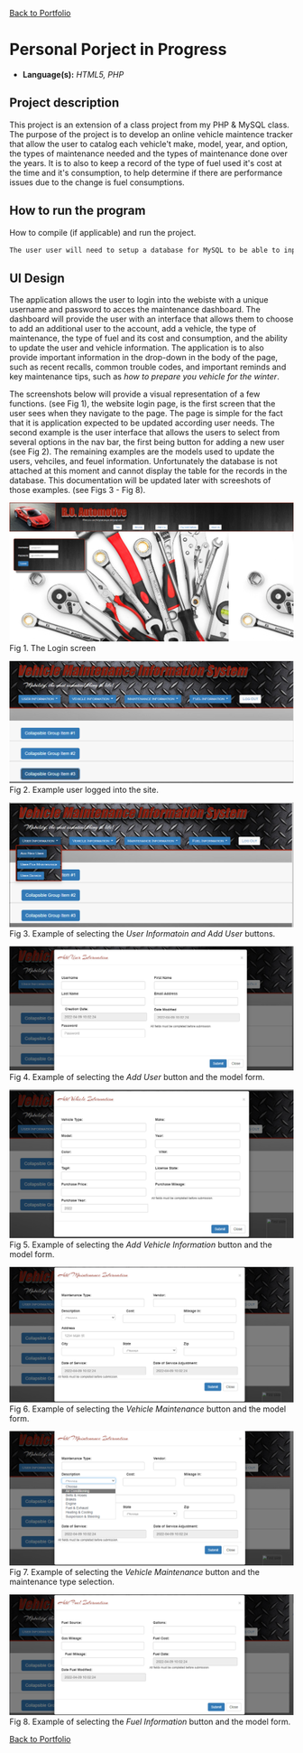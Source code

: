 [Back to Portfolio](./)

Personal Porject in Progress
===============

-   **Language(s):** *HTML5, PHP* 

## Project description

This project is an extension of a class project from my PHP & MySQL class. The purpose of the project is to develop an online vehicle maintence tracker that allow the user to catalog each vehicle't make, model, year, and option, the types of maintenance needed and the types of maintenance done over the years. It is to also to keep a record of the type of fuel used it's cost at the time and it's consumption, to help determine if there are performance issues due to the change is fuel consumptions.

## How to run the program

How to compile (if applicable) and run the project.

```bash
The user user will need to setup a database for MySQL to be able to input the table containing the vehicle information.
```

## UI Design

The application allows the user to login into the webiste with a unique username and password to acces the maintenance dashboard. The dashboard will provide the user with an interface that allows them to choose to add an additional user to the account, add a vehicle, the type of maintenance, the type of fuel and its cost and consumption, and the ability to update the user and vehicle information. The application is to also provide important information in the drop-down in the body of the page, such as recent recalls, common trouble codes, and important reminds and key maintenance tips, such as *how to prepare you vehicle for the winter*.

The screenshots below will provide a visual representation of a few functions. (see Fig 1), the website login page, is the first screen that the user sees when they navigate to the page. The page is simple for the fact that it is application expected to be updated according user needs. The second example is the user interface that allows the users to select from several options in the nav bar, the first being button for adding a new user (see Fig 2). The remaining examples are the models used to update the users, vehciles, and feuel information. Unfortunately the database is not attached at this moment and cannot display the table for the records in the database. This documentation will be updated later with screeshots of those examples. (see Figs 3 - Fig 8).

![screenshot](images/MyWebsite_Project.png)  
Fig 1. The Login screen

![screenshot](images/MyWebsite_Project_LoggedIn.png)  
Fig 2. Example user logged into the site.

![screenshot](images/MyWebsite_Project_Adding_User.png)  
Fig 3. Example of selecting the *User Informatoin and Add User* buttons.

![screenshot](images/MyWebsite_Project_User_Model.png)  
Fig 4. Example of selecting the *Add User* button and the model form.

![screenshot](images/MyWebsite_Project_Vehicle_info.png)  
Fig 5. Example of selecting the *Add Vehicle Information* button and the model form.

![screenshot](images/MyWebsite_Project_Vehice_Maintenance.png)  
Fig 6. Example of selecting the *Vehicle Maintenance* button and the model form.

![screenshot](images/MyWebsite_Project_Maintenance_type.png)  
Fig 7. Example of selecting the *Vehicle Maintenance* button and the maintenance type selection.

![screenshot](images/MyWebsite_Project_Add_Fuel_info.png)  
Fig 8. Example of selecting the *Fuel Information* button and the model form.

[Back to Portfolio](./)
